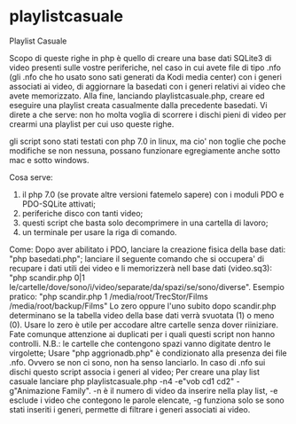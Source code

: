 # playlistcasuale
Playlist Casuale

Scopo di queste righe in php è quello di creare una base dati SQLite3 di video presenti sulle vostre periferiche, nel caso in cui avete file di tipo .nfo (gli .nfo che ho usato sono sati generati da Kodi media center) con i generi associati ai video, di aggiornare la basedati con i generi relativi ai video che avete memorizzato. Alla fine, lanciando playlistcasuale.php, creare ed eseguire una playlist creata casualmente dalla precedente basedati.
Vi direte a che serve: non ho molta voglia di scorrere i dischi pieni di video per crearmi una playlist per cui uso queste righe.

gli script sono stati testati con php 7.0 in linux, ma cio' non toglie che poche modifiche se non nessuna, possano funzionare egregiamente anche sotto mac e sotto windows.

Cosa serve:
1) il php 7.0 (se provate altre versioni fatemelo sapere) con i moduli PDO e PDO-SQLite attivati;
2) periferiche disco con tanti video;
3) questi script che basta solo decomprimere in una cartella di lavoro;
4) un terminale per usare la riga di comando.

Come:
Dopo aver abilitato i PDO, lanciare la creazione fisica della base dati: "php basedati.php";
lanciare il seguente comando che si occupera' di recupare i dati utili dei video e li memorizzerà nell base dati (video.sq3): "php scandir.php 0|1 le/cartelle/dove/sono/i/video/separate/da/spazi/se/sono/diverse". Esempio pratico: "php scandir.php 1 /media/root/TrecStor/Films /media/root/backup/Films"
Lo zero oppure l'uno subito dopo scandir.php determinano se la tabella video della base dati verrà svuotata (1) o meno (0). Usare lo zero è utile per accodare altre  cartelle senza dover riiniziare. Fate comunque attenzione ai duplicati per i quali questi script non hanno controlli. N.B.: le cartelle che contengono spazi vanno digitate dentro le virgolette;
Usare "php aggrionadb.php" è condizionato alla presenza dei file .nfo. Ovvero se non ci sono, non ha senso lanciarlo. In caso di .nfo sui dischi questo script associa i generi al video;
Per creare una play list casuale lanciare php playlistcasuale.php -n4 -e"vob cd1 cd2" -g"Animazione Family". -n è il numero di video da inserire nella play list, -e esclude i video che contegono le parole elencate, -g funziona solo se sono stati inseriti i generi, permette di filtrare i generi associati ai video.



